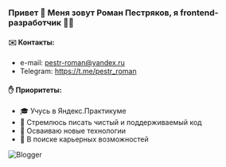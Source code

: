 ### Привет 👋 Меня зовут Роман Пестряков, я frontend-разработчик 👨‍💻
#### ✉️ Контакты:
- e-mail: pestr-roman@yandex.ru
- Telegram: https://t.me/pestr_roman
#### ✋ Приоритеты:
- 🎓 Учусь в Яндекс.Практикуме
- 💎 Стремлюсь писать чистый и поддерживаемый код
- 🚀 Осваиваю новые технологии
- 💼 В поиске карьерных возможностей

![Blogger](https://img.shields.io/badge/Blogger-FF5722?style=for-the-badge&logo=blogger&logoColor=white)

